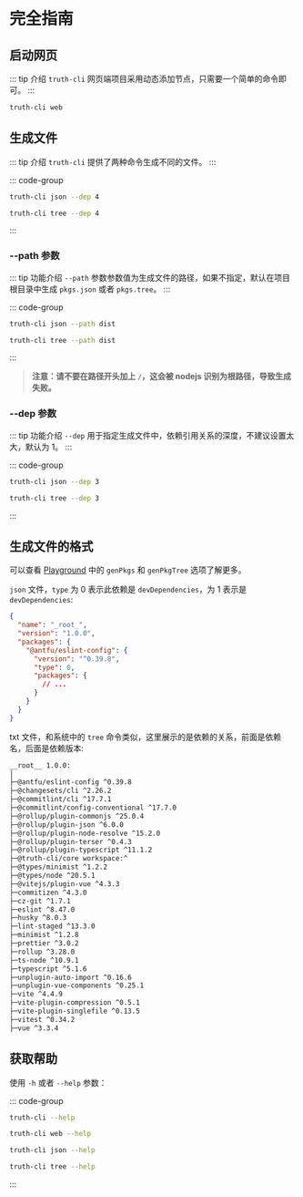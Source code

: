 # 完全指南

## 启动网页

::: tip 介绍
`truth-cli` 网页端项目采用动态添加节点，只需要一个简单的命令即可。
:::

```bash
truth-cli web
```

## 生成文件

::: tip 介绍
`truth-cli` 提供了两种命令生成不同的文件。
:::

::: code-group
```bash [json]
truth-cli json --dep 4
```
```bash [tree]
truth-cli tree --dep 4
```
:::

### --path 参数

::: tip 功能介绍
`--path` 参数参数值为生成文件的路径，如果不指定，默认在项目根目录中生成 `pkgs.json` 或者 `pkgs.tree`。
:::

::: code-group
```bash [json]
truth-cli json --path dist
```
```bash [tree]
truth-cli tree --path dist
```
:::

> **注意：请不要在路径开头加上 `/`，这会被 nodejs 识别为根路径，导致生成失败。**


### --dep 参数

::: tip 功能介绍
`--dep` 用于指定生成文件中，依赖引用关系的深度，不建议设置太大，默认为 1。
:::

::: code-group
```bash [json]
truth-cli json --dep 3
```
```bash [tree]
truth-cli tree --dep 3
```
:::

## 生成文件的格式

可以查看 [Playground](https://truth-cli-playground.vercel.app/) 中的 `genPkgs` 和 `genPkgTree` 选项了解更多。

`json` 文件，`type` 为 0 表示此依赖是 `devDependencies`，为 1 表示是 `devDependencies`:

```json
{
  "name": "_root_",
  "version": "1.0.0",
  "packages": {
    "@antfu/eslint-config": {
      "version": "^0.39.8",
      "type": 0,
      "packages": {
        // ...
      }
    }
  }
}
```

txt 文件，和系统中的 `tree` 命令类似，这里展示的是依赖的关系，前面是依赖名，后面是依赖版本:

```txt
__root__ 1.0.0:
│
├─@antfu/eslint-config ^0.39.8
├─@changesets/cli ^2.26.2
├─@commitlint/cli ^17.7.1
├─@commitlint/config-conventional ^17.7.0
├─@rollup/plugin-commonjs ^25.0.4
├─@rollup/plugin-json ^6.0.0
├─@rollup/plugin-node-resolve ^15.2.0
├─@rollup/plugin-terser ^0.4.3
├─@rollup/plugin-typescript ^11.1.2
├─@truth-cli/core workspace:^
├─@types/minimist ^1.2.2
├─@types/node ^20.5.1
├─@vitejs/plugin-vue ^4.3.3
├─commitizen ^4.3.0
├─cz-git ^1.7.1
├─eslint ^8.47.0
├─husky ^8.0.3
├─lint-staged ^13.3.0
├─minimist ^1.2.8
├─prettier ^3.0.2
├─rollup ^3.28.0
├─ts-node ^10.9.1
├─typescript ^5.1.6
├─unplugin-auto-import ^0.16.6
├─unplugin-vue-components ^0.25.1
├─vite ^4.4.9
├─vite-plugin-compression ^0.5.1
├─vite-plugin-singlefile ^0.13.5
├─vitest ^0.34.2
├─vue ^3.3.4
```

## 获取帮助

使用 `-h` 或者 `--help` 参数：

::: code-group
```bash [-]
truth-cli --help
```
```bash [web]
truth-cli web --help
```
```bash [json]
truth-cli json --help
```
```bash [tree]
truth-cli tree --help
```
:::